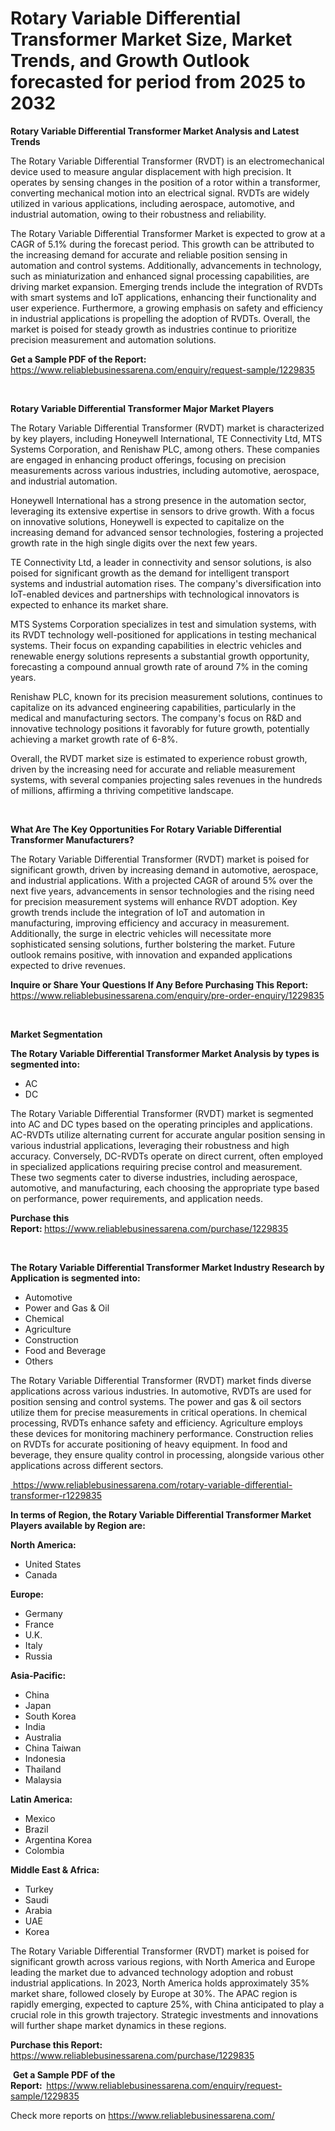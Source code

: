 <p><h1>Rotary Variable Differential Transformer Market Size, Market Trends, and Growth Outlook forecasted for period from 2025 to 2032</h1></p><p><strong>Rotary Variable Differential Transformer Market Analysis and Latest Trends</strong></p>
<p><p>The Rotary Variable Differential Transformer (RVDT) is an electromechanical device used to measure angular displacement with high precision. It operates by sensing changes in the position of a rotor within a transformer, converting mechanical motion into an electrical signal. RVDTs are widely utilized in various applications, including aerospace, automotive, and industrial automation, owing to their robustness and reliability.</p><p>The Rotary Variable Differential Transformer Market is expected to grow at a CAGR of 5.1% during the forecast period. This growth can be attributed to the increasing demand for accurate and reliable position sensing in automation and control systems. Additionally, advancements in technology, such as miniaturization and enhanced signal processing capabilities, are driving market expansion. Emerging trends include the integration of RVDTs with smart systems and IoT applications, enhancing their functionality and user experience. Furthermore, a growing emphasis on safety and efficiency in industrial applications is propelling the adoption of RVDTs. Overall, the market is poised for steady growth as industries continue to prioritize precision measurement and automation solutions.</p></p>
<p><strong>Get a Sample PDF of the Report:&nbsp;</strong> <a href="https://www.reliablebusinessarena.com/enquiry/request-sample/1229835?utm_campaign=2041&utm_medium=2&utm_source=Github&utm_content=ia&utm_term=18022025&utm_id=rotary-variable-differential-transformer">https://www.reliablebusinessarena.com/enquiry/request-sample/1229835</a></p>
<p>&nbsp;</p>
<p><strong>Rotary Variable Differential Transformer Major Market Players</strong></p>
<p><p>The Rotary Variable Differential Transformer (RVDT) market is characterized by key players, including Honeywell International, TE Connectivity Ltd, MTS Systems Corporation, and Renishaw PLC, among others. These companies are engaged in enhancing product offerings, focusing on precision measurements across various industries, including automotive, aerospace, and industrial automation.</p><p>Honeywell International has a strong presence in the automation sector, leveraging its extensive expertise in sensors to drive growth. With a focus on innovative solutions, Honeywell is expected to capitalize on the increasing demand for advanced sensor technologies, fostering a projected growth rate in the high single digits over the next few years.</p><p>TE Connectivity Ltd, a leader in connectivity and sensor solutions, is also poised for significant growth as the demand for intelligent transport systems and industrial automation rises. The company's diversification into IoT-enabled devices and partnerships with technological innovators is expected to enhance its market share.</p><p>MTS Systems Corporation specializes in test and simulation systems, with its RVDT technology well-positioned for applications in testing mechanical systems. Their focus on expanding capabilities in electric vehicles and renewable energy solutions represents a substantial growth opportunity, forecasting a compound annual growth rate of around 7% in the coming years.</p><p>Renishaw PLC, known for its precision measurement solutions, continues to capitalize on its advanced engineering capabilities, particularly in the medical and manufacturing sectors. The company's focus on R&D and innovative technology positions it favorably for future growth, potentially achieving a market growth rate of 6-8%.</p><p>Overall, the RVDT market size is estimated to experience robust growth, driven by the increasing need for accurate and reliable measurement systems, with several companies projecting sales revenues in the hundreds of millions, affirming a thriving competitive landscape.</p></p>
<p>&nbsp;</p>
<p><strong>What Are The Key Opportunities For Rotary Variable Differential Transformer Manufacturers?</strong></p>
<p><p>The Rotary Variable Differential Transformer (RVDT) market is poised for significant growth, driven by increasing demand in automotive, aerospace, and industrial applications. With a projected CAGR of around 5% over the next five years, advancements in sensor technologies and the rising need for precision measurement systems will enhance RVDT adoption. Key growth trends include the integration of IoT and automation in manufacturing, improving efficiency and accuracy in measurement. Additionally, the surge in electric vehicles will necessitate more sophisticated sensing solutions, further bolstering the market. Future outlook remains positive, with innovation and expanded applications expected to drive revenues.</p></p>
<p><strong>Inquire or Share Your Questions If Any Before Purchasing This Report:</strong> <a href="https://www.reliablebusinessarena.com/enquiry/pre-order-enquiry/1229835?utm_campaign=2041&utm_medium=2&utm_source=Github&utm_content=ia&utm_term=18022025&utm_id=rotary-variable-differential-transformer">https://www.reliablebusinessarena.com/enquiry/pre-order-enquiry/1229835</a></p>
<p>&nbsp;</p>
<p><strong>Market Segmentation</strong></p>
<p><strong>The Rotary Variable Differential Transformer Market Analysis by types is segmented into:</strong></p>
<p><ul><li>AC</li><li>DC</li></ul></p>
<p><p>The Rotary Variable Differential Transformer (RVDT) market is segmented into AC and DC types based on the operating principles and applications. AC-RVDTs utilize alternating current for accurate angular position sensing in various industrial applications, leveraging their robustness and high accuracy. Conversely, DC-RVDTs operate on direct current, often employed in specialized applications requiring precise control and measurement. These two segments cater to diverse industries, including aerospace, automotive, and manufacturing, each choosing the appropriate type based on performance, power requirements, and application needs.</p></p>
<p><strong>Purchase this Report:&nbsp;</strong><a href="https://www.reliablebusinessarena.com/purchase/1229835?utm_campaign=2041&utm_medium=2&utm_source=Github&utm_content=ia&utm_term=18022025&utm_id=rotary-variable-differential-transformer">https://www.reliablebusinessarena.com/purchase/1229835</a></p>
<p>&nbsp;</p>
<p><strong>The Rotary Variable Differential Transformer Market Industry Research by Application is segmented into:</strong></p>
<p><ul><li>Automotive</li><li>Power and Gas & Oil</li><li>Chemical</li><li>Agriculture</li><li>Construction</li><li>Food and Beverage</li><li>Others</li></ul></p>
<p><p>The Rotary Variable Differential Transformer (RVDT) market finds diverse applications across various industries. In automotive, RVDTs are used for position sensing and control systems. The power and gas & oil sectors utilize them for precise measurements in critical operations. In chemical processing, RVDTs enhance safety and efficiency. Agriculture employs these devices for monitoring machinery performance. Construction relies on RVDTs for accurate positioning of heavy equipment. In food and beverage, they ensure quality control in processing, alongside various other applications across different sectors.</p></p>
<p><a href="https://www.reliablebusinessarena.com/rotary-variable-differential-transformer-r1229835?utm_campaign=2041&utm_medium=2&utm_source=Github&utm_content=ia&utm_term=18022025&utm_id=rotary-variable-differential-transformer">&nbsp;https://www.reliablebusinessarena.com/rotary-variable-differential-transformer-r1229835</a></p>
<p><strong>In terms of Region, the Rotary Variable Differential Transformer Market Players available by Region are:</strong></p>
<p>
    <p> <strong> North America: </strong>
        <ul>
            <li>United States</li>
            <li>Canada</li>
        </ul>
        </p> 
    <p> <strong> Europe: </strong>
        <ul>
            <li>Germany</li>
            <li>France</li>
            <li>U.K.</li>
            <li>Italy</li>
            <li>Russia</li>
        </ul>
        </p> 
    <p> <strong> Asia-Pacific: </strong>
        <ul>
            <li>China</li>
            <li>Japan</li>
            <li>South Korea</li>
            <li>India</li>
            <li>Australia</li>
            <li>China Taiwan</li>
            <li>Indonesia</li>
            <li>Thailand</li>
            <li>Malaysia</li>
        </ul>
        </p> 
    <p> <strong> Latin America: </strong>
        <ul>
            <li>Mexico</li>
            <li>Brazil</li>
            <li>Argentina Korea</li>
            <li>Colombia</li>
        </ul>
        </p> 
    <p> <strong> Middle East & Africa: </strong>
        <ul>
            <li>Turkey</li>
            <li>Saudi</li>
            <li>Arabia</li>
            <li>UAE</li>
            <li>Korea</li>
        </ul>
    </p>
    </p>
<p><p>The Rotary Variable Differential Transformer (RVDT) market is poised for significant growth across various regions, with North America and Europe leading the market due to advanced technology adoption and robust industrial applications. In 2023, North America holds approximately 35% market share, followed closely by Europe at 30%. The APAC region is rapidly emerging, expected to capture 25%, with China anticipated to play a crucial role in this growth trajectory. Strategic investments and innovations will further shape market dynamics in these regions.</p></p>
<p><strong>Purchase this Report: </strong><a href="https://www.reliablebusinessarena.com/purchase/1229835?utm_campaign=2041&utm_medium=2&utm_source=Github&utm_content=ia&utm_term=18022025&utm_id=rotary-variable-differential-transformer">https://www.reliablebusinessarena.com/purchase/1229835</a></p>
<p>&nbsp;<strong>Get a Sample PDF of the Report:&nbsp;&nbsp;</strong><a href="https://www.reliablebusinessarena.com/enquiry/request-sample/1229835?utm_campaign=2041&utm_medium=2&utm_source=Github&utm_content=ia&utm_term=18022025&utm_id=rotary-variable-differential-transformer">https://www.reliablebusinessarena.com/enquiry/request-sample/1229835</a></p>
<p><strong></strong></p>
<p>Check more reports on <a href="https://www.reliablebusinessarena.com/?utm_campaign=2041&utm_medium=2&utm_source=Github&utm_content=ia&utm_term=18022025&utm_id=rotary-variable-differential-transformer">https://www.reliablebusinessarena.com/</a></p>